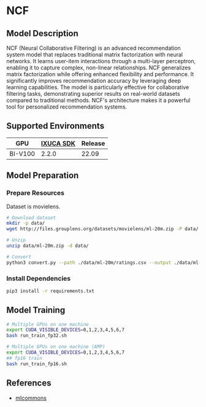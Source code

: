 # NCF

## Model Description

NCF (Neural Collaborative Filtering) is an advanced recommendation system model that replaces traditional matrix
factorization with neural networks. It learns user-item interactions through a multi-layer perceptron, enabling it to
capture complex, non-linear relationships. NCF generalizes matrix factorization while offering enhanced flexibility and
performance. It significantly improves recommendation accuracy by leveraging deep learning capabilities. The model is
particularly effective for collaborative filtering tasks, demonstrating superior results on real-world datasets compared
to traditional methods. NCF's architecture makes it a powerful tool for personalized recommendation systems.

## Supported Environments

| GPU    | [IXUCA SDK](https://gitee.com/deep-spark/deepspark#%E5%A4%A9%E6%95%B0%E6%99%BA%E7%AE%97%E8%BD%AF%E4%BB%B6%E6%A0%88-ixuca) | Release |
|--------|-----------|---------|
| BI-V100 | 2.2.0     |  22.09  |

## Model Preparation

### Prepare Resources

Dataset is movielens.

```sh
# Download dataset
mkdir -p data/
wget http://files.grouplens.org/datasets/movielens/ml-20m.zip -P data/

# Unzip
unzip data/ml-20m.zip -d data/

# Convert
python3 convert.py --path ./data/ml-20m/ratings.csv --output ./data/ml-20m
```

### Install Dependencies

```sh
pip3 install -r requirements.txt
```

## Model Training

```sh
# Multiple GPUs on one machine
export CUDA_VISIBLE_DEVICES=0,1,2,3,4,5,6,7 
bash run_train_fp32.sh

# Multiple GPUs on one machine (AMP)
export CUDA_VISIBLE_DEVICES=0,1,2,3,4,5,6,7 
## fp16 train
bash run_train_fp16.sh
```

## References

- [mlcommons](https://github.com/mlcommons/training_results_v0.5/tree/master/v0.5.0/nvidia/submission/code/recommendation/pytorch)
